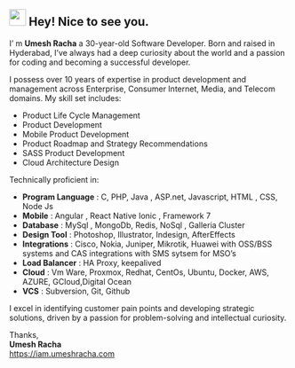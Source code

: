 ## <img src="https://emojis.slackmojis.com/emojis/images/1531849430/4246/blob-sunglasses.gif?1531849430" width="30"/> Hey! Nice to see you.

I’ m **Umesh Racha** a 30-year-old Software Developer. Born and raised in Hyderabad, I’ve always had a deep curiosity about the world and a passion for coding and becoming a successful developer.

I possess over 10 years of expertise in product development and management across Enterprise, Consumer Internet, Media, and Telecom domains. My skill set includes:

- Product Life Cycle Management
- Product Development
- Mobile Product Development
- Product Roadmap and Strategy Recommendations
- SASS Product Development
- Cloud Architecture Design

  
Technically proficient in:

- **Program Language** : C, PHP, Java , ASP.net, Javascript, HTML , CSS, Node Js
- **Mobile** : Angular , React Native Ionic , Framework 7
- **Database** : MySql , MongoDb, Redis, NoSql , Galleria Cluster
- **Design Tool** : Photoshop, Illustrator, Indesign, AfterEffects
- **Integrations** : Cisco, Nokia, Juniper, Mikrotik, Huawei with OSS/BSS systems and CAS integrations with SMS sytsem for MSO’s
- **Load Balancer** : HA Proxy, keepalived
- **Cloud** : Vm Ware, Proxmox, Redhat, CentOs, Ubuntu, Docker, AWS, AZURE, GCloud,Digital Ocean
- **VCS** : Subversion, Git, Github

I excel in identifying customer pain points and developing strategic solutions, driven by a passion for problem-solving and intellectual curiosity.

Thanks,</br>**Umesh Racha**</br>https://iam.umeshracha.com

<!--
**umeshracha/umeshracha** is a ✨ _special_ ✨ repository because its `README.md` (this file) appears on your GitHub profile.

Here are some ideas to get you started:

- 🔭 I’m currently working on ...
- 🌱 I’m currently learning ...
- 👯 I’m looking to collaborate on ...
- 🤔 I’m looking for help with ...
- 💬 Ask me about ...
- 📫 How to reach me: ...
- 😄 Pronouns: ...
- ⚡ Fun fact: ...
-->
